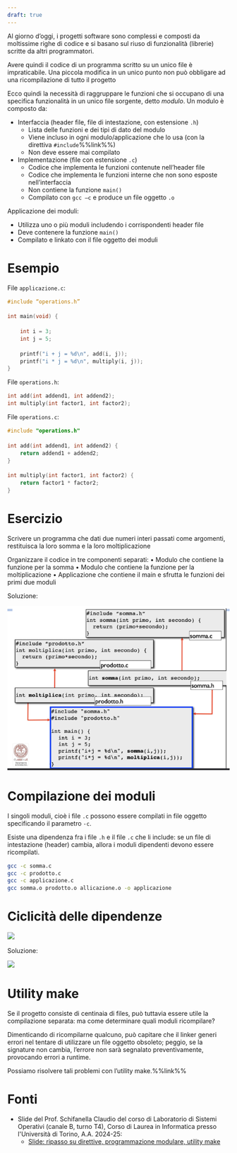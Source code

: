 ```yaml
---
draft: true
---
```

Al giorno d’oggi, i progetti software sono complessi e composti da moltissime righe di codice e si basano sul riuso di funzionalità (librerie) scritte da altri programmatori.

Avere quindi il codice di un programma scritto su un unico file è impraticabile. Una piccola modifica in un unico punto non può obbligare ad una ricompilazione di tutto il progetto

Ecco quindi la necessità di raggruppare le funzioni che si occupano di una specifica funzionalità in un unico file sorgente, detto _modulo_. Un modulo è composto da:
- Interfaccia (header file, file di intestazione, con estensione `.h`)
	- Lista delle funzioni e dei tipi di dato del modulo
	- Viene incluso in ogni modulo/applicazione che lo usa (con la direttiva `#include`%%link%%)
	- Non deve essere mai compilato
- Implementazione (file con estensione `.c`)
	- Codice che implementa le funzioni contenute nell’header file
	- Codice che implementa le funzioni interne che non sono esposte nell’interfaccia
	- Non contiene la funzione `main()`
	- Compilato con `gcc –c` e produce un file oggetto `.o`

Applicazione dei moduli:
- Utilizza uno o più moduli includendo i corrispondenti header file
- Deve contenere la funzione `main()`
- Compilato e linkato con il file oggetto dei moduli

# Esempio

File `applicazione.c`:
```c
#include “operations.h”

int main(void) {

	int i = 3;
	int j = 5;
	
	printf("i + j = %d\n", add(i, j));
	printf("i * j = %d\n", multiply(i, j));
}
```

File `operations.h`:
```c
int add(int addend1, int addend2);
int multiply(int factor1, int factor2);
```

File `operations.c`:
```c
#include "operations.h"

int add(int addend1, int addend2) {
	return addend1 + addend2;
}

int multiply(int factor1, int factor2) {
	return factor1 * factor2;
}
```

# Esercizio

Scrivere un programma che dati due numeri interi passati come argomenti, restituisca la loro somma e la loro moltiplicazione

Organizzare il codice in tre componenti separati:
• Modulo che contiene la funzione per la somma
• Modulo che contiene la funzione per la moltiplicazione
• Applicazione che contiene il main e sfrutta le funzioni dei primi due moduli

Soluzione:

![](content/📁%20Informatica/📁%20C/attachments/Soluzione.png)

# Compilazione dei moduli

I singoli moduli, cioè i file `.c` possono essere compilati in file oggetto specificando il parametro `-c`.

Esiste una dipendenza fra i file `.h` e il file `.c` che li include: se un file di intestazione (header) cambia, allora i moduli dipendenti devono essere ricompilati.

```bash
gcc -c somma.c
gcc -c prodotto.c
gcc -c applicazione.c
gcc somma.o prodotto.o allicazione.o -o applicazione
```

# Ciclicità delle dipendenze

![](Ciclicità%20delle%20dipendenze.png)

Soluzione:

![](Soluzione%20ciclicità.png)

# Utility make

Se il progetto consiste di centinaia di files, può tuttavia essere utile la compilazione separata: ma come determinare quali moduli ricompilare?

Dimenticando di ricompilarne qualcuno, può capitare che il linker generi errori nel tentare di utilizzare un file oggetto obsoleto; peggio, se la signature non cambia, l’errore non sarà segnalato preventivamente, provocando errori a runtime.

Possiamo risolvere tali problemi con l’utility make.%%link%%

# Fonti

- Slide del Prof. Schifanella Claudio del corso di Laboratorio di Sistemi Operativi (canale B, turno T4), Corso di Laurea in Informatica presso l'Università di Torino, A.A. 2024-25:
	- [Slide: ripasso su direttive, programmazione modulare, utility make](https://informatica.i-learn.unito.it/mod/resource/view.php?id=253526)
